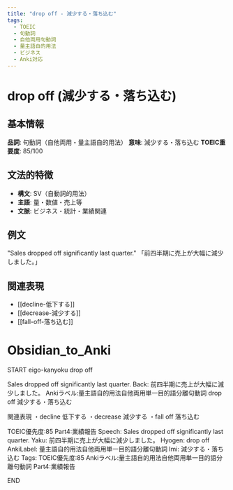 ```yaml
---
title: "drop off - 減少する・落ち込む"
tags:
  - TOEIC
  - 句動詞
  - 自他両用句動詞
  - 量主語自的用法
  - ビジネス
  - Anki対応
---
```


# drop off (減少する・落ち込む)

## 基本情報
**品詞**: 句動詞（自他両用・量主語自的用法）
**意味**: 減少する・落ち込む
**TOEIC重要度**: 85/100

## 文法的特徴
- **構文**: SV（自動詞的用法）
- **主語**: 量・数値・売上等
- **文脈**: ビジネス・統計・業績関連

## 例文
"Sales dropped off significantly last quarter."
「前四半期に売上が大幅に減少しました。」

## 関連表現
- [[decline-低下する]]
- [[decrease-減少する]]
- [[fall-off-落ち込む]]

# Obsidian_to_Anki
START
eigo-kanyoku
drop off

Sales dropped off significantly last quarter.
Back: 
前四半期に売上が大幅に減少しました。
Ankiラベル:量主語自的用法自他両用単一目的語分離句動詞
drop off
減少する・落ち込む

関連表現
・decline 低下する
・decrease 減少する
・fall off 落ち込む

TOEIC優先度:85
Part4:業績報告
Speech: Sales dropped off significantly last quarter.
Yaku: 前四半期に売上が大幅に減少しました。
Hyogen: drop off
AnkiLabel: 量主語自的用法自他両用単一目的語分離句動詞
Imi: 減少する・落ち込む
Tags: TOEIC優先度:85 Ankiラベル:量主語自的用法自他両用単一目的語分離句動詞 Part4:業績報告
<!--ID: 1752935254230-->
END 